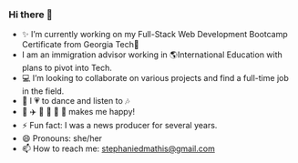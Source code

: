 ### Hi there 👋

- :sparkles: I’m currently working on my Full-Stack Web Development Bootcamp Certificate from Georgia Tech:honeybee:
- I am an immigration advisor working in :earth_americas:International Education with plans to pivot into Tech.
- :computer: I’m looking to collaborate on various projects and find a full-time job in the field.
-  :dancer: I :heartpulse: to dance and listen to :notes:
-  :bicyclist: :airplane: :lipstick: :pizza: :chocolate_bar: :icecream: makes me happy!
- ⚡ Fun fact: I was a news producer for several years.
- 😄 Pronouns: she/her
- 📫 How to reach me: stephaniedmathis@gmail.com


